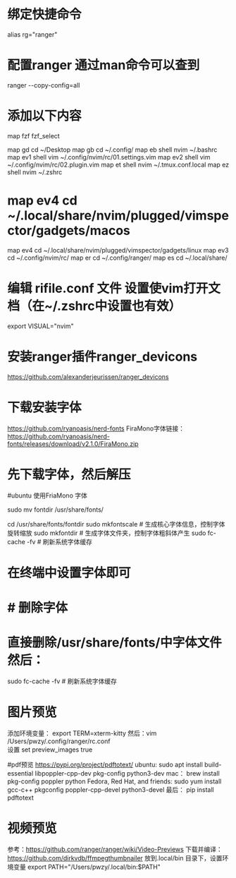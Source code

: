# 绑定快捷命令
alias rg="ranger"

# 配置ranger 通过man命令可以查到
ranger --copy-config=all

# 添加以下内容
map fzf fzf_select

map gd cd ~/Desktop
map gb cd ~/.config/
map eb shell nvim ~/.bashrc
map ev1 shell vim ~/.config/nvim/rc/01.settings.vim
map ev2 shell vim ~/.config/nvim/rc/02.plugin.vim
map et shell nvim ~/.tmux.conf.local
map ez shell nvim ~/.zshrc
# map ev4 cd ~/.local/share/nvim/plugged/vimspector/gadgets/macos
map ev4 cd ~/.local/share/nvim/plugged/vimspector/gadgets/linux
map ev3 cd ~/.config/nvim/rc/
map er cd ~/.config/ranger/
map es cd ~/.local/share/

# 编辑 rifile.conf 文件 设置使vim打开文档（在~/.zshrc中设置也有效）
export VISUAL="nvim"

# 安装ranger插件ranger_devicons
https://github.com/alexanderjeurissen/ranger_devicons

# 下载安装字体
https://github.com/ryanoasis/nerd-fonts
FiraMono字体链接： https://github.com/ryanoasis/nerd-fonts/releases/download/v2.1.0/FiraMono.zip
# 先下载字体，然后解压
#ubuntu 使用FriaMono 字体

sudo mv fontdir /usr/share/fonts/

cd /usr/share/fonts/fontdir
sudo mkfontscale # 生成核心字体信息，控制字体旋转缩放
sudo mkfontdir # 生成字体文件夹，控制字体粗斜体产生
sudo fc-cache -fv # 刷新系统字体缓存

# 在终端中设置字体即可

# # 删除字体
# 直接删除/usr/share/fonts/中字体文件 然后：
sudo fc-cache -fv # 刷新系统字体缓存


# 图片预览
添加环境变量： export TERM=xterm-kitty
然后：vim /Users/pwzy/.config/ranger/rc.conf    
设置 set preview_images true

#pdf预览
https://pypi.org/project/pdftotext/
ubuntu:
sudo apt install build-essential libpoppler-cpp-dev pkg-config python3-dev
mac：
brew install pkg-config poppler python
Fedora, Red Hat, and friends:
sudo yum install gcc-c++ pkgconfig poppler-cpp-devel python3-devel
最后：
pip install pdftotext

# 视频预览
参考：https://github.com/ranger/ranger/wiki/Video-Previews
下载并编译： https://github.com/dirkvdb/ffmpegthumbnailer
放到.local/bin 目录下，设置环境变量 export PATH="/Users/pwzy/.local/bin:$PATH"


